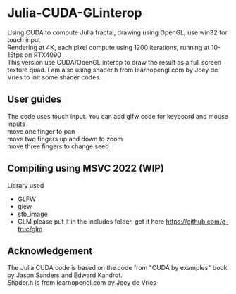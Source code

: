 # Julia-CUDA-GLinterop
Using CUDA to compute Julia fractal, drawing using OpenGL, use win32 for touch input <br />
Rendering at 4K, each pixel compute using 1200 iterations, running at 10-15fps on RTX4090 <br />
This version use CUDA/OpenGL interop to draw the result as a full screen texture quad. I am also using shader.h from learnopengl.com by Joey de Vries to init some shader codes.

## User guides
The code uses touch input.  You can add glfw code for keyboard and mouse inputs <br />
move one finger to pan <br />
move two fingers up and down to zoom <br />
move three fingers to change seed <br/>


## Compiling using MSVC 2022 (WIP)
Library used
- GLFW
- glew
- stb_image
- GLM please put it in the includes folder. get it here https://github.com/g-truc/glm


## Acknowledgement
The Julia CUDA code is based on the code from "CUDA by examples" book by Jason Sanders and Edward Kandrot.<br/>
Shader.h is from learnopengl.com by Joey de Vries

